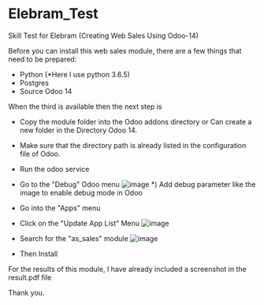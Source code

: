 # Elebram_Test
Skill Test for Elebram (Creating Web Sales Using Odoo-14)

Before you can install this web sales module, there are a few things that need to be prepared: 
- Python (*Here I use python 3.6.5)
- Postgres
- Source Odoo 14

When the third is available then the next step is
- Copy the module folder into the Odoo addons directory or Can create a new folder in the Directory Odoo 14.
- Make sure that the directory path is already listed in the configuration file of Odoo.
- Run the odoo service
- Go to the "Debug" Odoo menu
  ![image](https://github.com/user-attachments/assets/083dd74b-12aa-4638-af4b-7556949a7b87)
  *) Add debug parameter like the image to enable debug mode in Odoo
- Go into the "Apps" menu
- Click on the "Update App List" Menu
  ![image](https://github.com/user-attachments/assets/3ade82b4-a6a8-4a3f-8afc-835f5596d6fa)

- Search for the "as_sales" module
  ![image](https://github.com/user-attachments/assets/98278f50-7ba1-492b-b481-6c0849134317)

- Then Install

For the results of this module, I have already included a screenshot in the result.pdf file

Thank you.
